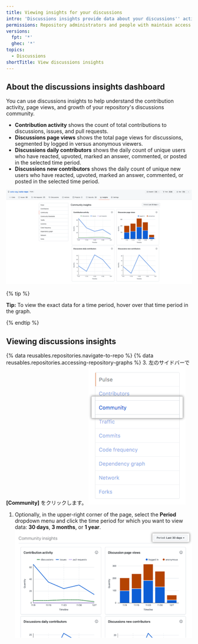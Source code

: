 ```yaml
---
title: Viewing insights for your discussions
intro: 'Discussions insights provide data about your discussions'' activity, views, and contributors.'
permissions: Repository administrators and people with maintain access to a repository can view the discussions insights dashboard.
versions:
  fpt: '*'
  ghec: '*'
topics:
  - Discussions
shortTitle: View discussions insights
---
```


## About the discussions insights dashboard

You can use discussions insights to help understand the contribution activity, page views, and growth of your repository's discussions community.
- **Contribution activity** shows the count of total contributions to discussions, issues, and pull requests.
- **Discussions page views** shows the total page views for discussions, segmented by logged in versus anonymous viewers.
- **Discussions daily contributors** shows the daily count of unique users who have reacted, upvoted, marked an answer, commented, or posted in the selected time period.
- **Discussions new contributors** shows the daily count of unique new users who have reacted, upvoted, marked an answer, commented, or posted in the selected time period.

![Screenshot of the discussions dashboard](/assets/images/help/discussions/discussions-dashboard.png)

{% tip %}

**Tip:** To view the exact data for a time period, hover over that time period in the graph.

{% endtip %}

## Viewing discussions insights

{% data reusables.repositories.navigate-to-repo %}
{% data reusables.repositories.accessing-repository-graphs %}
3. 左のサイドバーで **[Community]** をクリックします。 ![Screenshot of the "Community" tab in left sidebar](/assets/images/help/graphs/graphs-sidebar-community-tab.png)
1. Optionally, in the upper-right corner of the page, select the **Period** dropdown menu and click the time period for which you want to view data: **30 days**, **3 months**, or **1 year**. ![Screenshot of the date range selector for discussions insights](/assets/images/help/discussions/discussions-dashboard-date-selctor.png)
